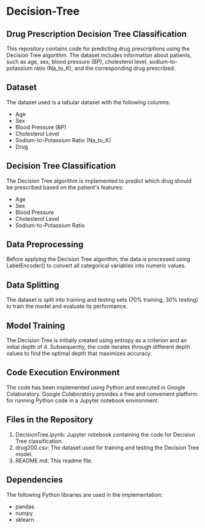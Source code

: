 # Decision-Tree
## Drug Prescription Decision Tree Classification
This repository contains code for predicting drug prescriptions using the Decision Tree algorithm. The dataset includes information about patients, such as age, sex, blood pressure (BP), cholesterol level, sodium-to-potassium ratio (Na_to_K), and the corresponding drug prescribed.

## Dataset
The dataset used is a tabular dataset with the following columns:

 - Age
 - Sex
 - Blood Pressure (BP)
 - Cholesterol Level
 - Sodium-to-Potassium Ratio (Na_to_K)
 - Drug

## Decision Tree Classification

The Decision Tree algorithm is implemented to predict which drug should be prescribed based on the patient's features:

 - Age
 - Sex
 - Blood Pressure
 - Cholesterol Level
 - Sodium-to-Potassium Ratio

## Data Preprocessing
Before applying the Decision Tree algorithm, the data is processed using LabelEncoder() to convert all categorical variables into numeric values.

## Data Splitting
The dataset is split into training and testing sets (70% training, 30% testing) to train the model and evaluate its performance.

## Model Training
The Decision Tree is initially created using entropy as a criterion and an initial depth of 4. Subsequently, the code iterates through different depth values to find the optimal depth that maximizes accuracy.

## Code Execution Environment
The code has been implemented using Python and executed in Google Colaboratory. Google Colaboratory provides a free and convenient platform for running Python code in a Jupyter notebook environment.

## Files in the Repository
1. DecisionTree.ipynb: Jupyter notebook containing the code for Decision Tree classification.
2. drug200.csv: The dataset used for training and testing the Decision Tree model.
3. README.md: This readme file.


## Dependencies
The following Python libraries are used in the implementation:

 - pandas
 - numpy
 - sklearn
